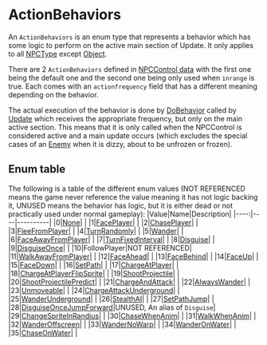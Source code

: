 # ActionBehaviors
An `ActionBehaviors` is an enum type that represents a behavior which has some logic to perform on the active main section of Update. It only applies to all [NPCType](NPCType.md) except [Object](Object.md).

There are 2 `ActionBehaviors` defined in [NPCControl data](../../TextAsset%20Data/Entity%20data.md#map-entity-data) with the first one being the default one and the second one being only used when `inrange` is true. Each comes with an `actionfrequency` field that has a different meaning depending on the behavior.

The actual execution of the behavior is done by [DoBehavior](Notable%20methods/DoBehaviour.md) called by [Update](Update.md) which receives the appropriate frequency, but only on the main active section. This means that it is only called when the NPCControl is considered active and a main update occurs (which excludes the special cases of an [Enemy](Enemy.md) when it is dizzy, about to be unfrozen or frozen).

## Enum table
The following is a table of the different enum values (NOT REFERENCED means the game never reference the value meaning it has not logic backing it, UNUSED means the behavior has logic, but it is either dead or not practically used under normal gameplay):
|Value|Name|Description|
|----:|----|----------|
|0|[None](ActionBehaviors/None.md)| |
|1|[FacePlayer](ActionBehaviors/FacePlayer.md)| |
|2|[ChasePlayer](ActionBehaviors/ChasePlayer.md)| |
|3|[FleeFromPlayer](ActionBehaviors/FleeFromPlayer.md)| |
|4|[TurnRandomly](ActionBehaviors/TurnRandomly.md)| |
|5|[Wander](ActionBehaviors/Wander.md)| |
|6|[FaceAwayFromPlayer](ActionBehaviors/FaceAwayFromPlayer.md)| |
|7|[TurnFixedInterval](ActionBehaviors/TurnFixedInterval.md)| |
|8|[Disguise](ActionBehaviors/Disguise.md)| |
|9|[DisguiseOnce](ActionBehaviors/DisguiseOnce.md)| |
|10|FollowPlayer|NOT REFERENCED|
|11|[WalkAwayFromPlayer](ActionBehaviors/WalkAwayFromPlayer.md)| |
|12|[FaceAhead](ActionBehaviors/FaceAhead.md)| |
|13|[FaceBehind](ActionBehaviors/FaceBehind.md)| |
|14|[FaceUp](ActionBehaviors/FaceUp.md)| |
|15|[FaceDown](ActionBehaviors/FaceDown.md)| |
|16|[SetPath](ActionBehaviors/SetPath.md)| |
|17|[ChargeAtPlayer](ActionBehaviors/ChargeAtPlayer.md)| |
|18|[ChargeAtPlayerFlipSprite](ActionBehaviors/ChargeAtPlayerFlipSprite.md)| |
|19|[ShootProjectile](ActionBehaviors/ShootProjectile.md)| |
|20|[ShootProjectilePredict](ActionBehaviors/ShootProjectilePredict.md)| |
|21|[ChargeAndAttack](ActionBehaviors/ChargeAndAttack.md)| |
|22|[AlwaysWander](ActionBehaviors/AlwaysWander.md)| |
|23|[Unmoveable](ActionBehaviors/Unmoveable.md)| |
|24|[ChargeAttackUnderground](ActionBehaviors/ChargeAttackUnderground.md)| |
|25|[WanderUnderground](ActionBehaviors/WanderUnderground.md)| |
|26|[StealthAI](ActionBehaviors/StealthAI.md)| |
|27|[SetPathJump](ActionBehaviors/SetPathJump.md)| |
|28|[DisguiseOnceJumpForward](ActionBehaviors/DisguiseOnceJumpForward.md)|UNUSED, An alias of `Disguise`|
|29|[ChangeSpriteInRandius](ActionBehaviors/ChangeSpriteInRandius.md)| |
|30|[ChaseWhenAnim](ActionBehaviors/ChaseWhenAnim.md)| |
|31|[WalkWhenAnim](ActionBehaviors/WalkWhenAnim.md)| |
|32|[WanderOffscreen](ActionBehaviors/WanderOffscreen.md)| |
|33|[WanderNoWarp](ActionBehaviors/WanderNoWarp.md)| |
|34|[WanderOnWater](ActionBehaviors/WanderOnWater.md)| |
|35|[ChaseOnWater](ActionBehaviors/ChaseOnWater.md)| |